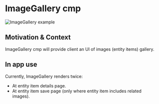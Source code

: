 # ImageGallery cmp

![ImageGallery example](https://i.ibb.co/vzhN6g2/Screenshot-2023-01-05-at-13-27-26.png)

## Motivation & Context

ImageGallery cmp will provide client an UI of images (entity items) gallery.

## In app use

Currently, ImageGallery renders twice:

- At entity item details page.
- At entity item save page (only where entity item includes related images).
